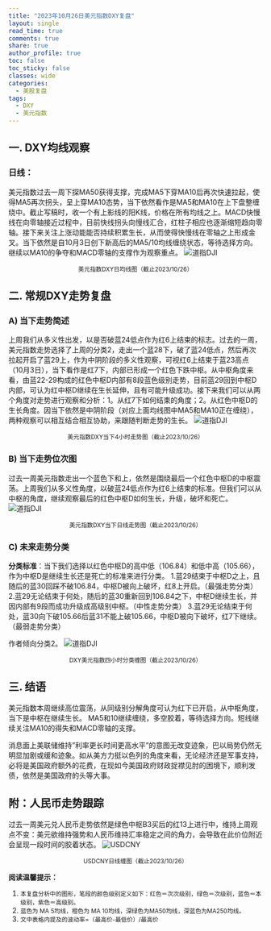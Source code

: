 ```yaml
---
title: "2023年10月26日美元指数DXY复盘"
layout: single
read_time: true
comments: true
share: true
author_profile: true
toc: false
toc_sticky: false
classes: wide
categories:
  - 美股复盘
tags:
  - DXY
  - 美元指数
---
```

## 一. DXY均线观察
### 日线：
美元指数过去一周下探MA50获得支撑，完成MA5下穿MA10后再次快速拉起，使得MA5再次拐头，呈上穿MA10态势，当下依然看作是MA5和MA10在上下盘整缠绕中。截止写稿时，收一个有上影线的阳K线，价格在所有均线之上。MACD快慢线在向零轴接近过程中，目前快线拐头向慢线汇合，红柱子相应也逐渐缩短趋向零轴。接下来关注上涨动能能否持续积累生长，从而使得快慢线在零轴之上形成金叉。当下依然是自10月3日创下新高后的MA5/10均线缠绕状态，等待选择方向。继续以MA10的争夺和MACD零轴的支撑作为观察重点。
 ![道指DJI](https://image.olim.cc/2023-10-26-DXY-day.png)
<small><center>美元指数DXY日均线图（截止2023/10/26）</center></small>
## 二. 常规DXY走势复盘
### A) 当下走势简述
上周我们从多义性出发，以是否破蓝24低点作为红6上结束的标志。过去的一周，美元指数走势选择了上周的分类2，走出一个蓝28下，破了蓝24低点，然后再次拉起开启了蓝29上，作为中阴阶段的多义性观察，可视红6上结束于蓝23高点（10月3日），当下看作是红7下，内部已形成一个红色下跌中枢。从中枢角度来看，由蓝22-29构成的红色中枢D内部有8段蓝色级别走势，目前蓝29回到中枢D内部，可认为红中枢D继续在生长延伸，且有可能升级成功。接下来我们可以从两个角度对走势进行观察和分析：1。从红7下如何结束的角度；2。从红色中枢D的生长角度。因当下依然是中阴阶段（对应上面均线图中MA5和MA10正在缠绕），两种观察可以相互结合相互协助，来跟随判断走势的生长。
 ![道指DJI](https://image.olim.cc/2023-10-26-DXY-hour.png)
<small><center>美元指数DXY当下4小时走势图（截止2023/10/26）</center></small>
### B) 当下走势位次图
过去一周美元指数走出一个蓝色下和上，依然是围绕最后一个红色中枢D的中枢震荡。上周我们从多义性角度，以破蓝24低点作为红6上结束的标准。但我们可以从中枢的角度，继续观察最后的红色中枢D如何生长，升级，破坏和死亡。
 ![道指DJI](https://image.olim.cc/2023-10-26-DXY-day-1.png)
<small><center>美元指数DXY当下日线走势图（截止2023/10/26）</center></small>
### C) 未来走势分类
**分类标准**：当下我们选择以红色中枢D的高中低（106.84）和低中高（105.66），作为中枢D是继续生长还是死亡的标准来进行分类。
1.蓝29结束于中枢D之上，且随后的蓝30回踩不破106.84，中枢D被向上破坏，红8上开启。（最强走势分类）
2.蓝29无论结束于何处，随后的蓝30重新回到106.84之下，中枢D继续生长，并因内部有9段而成功升级成高级别中枢。（中性走势分类）
3.蓝29无论结束于何处，蓝30向下破105.66后蓝31不能上破105.66，中枢D被向下破坏，红7下继续。（最弱走势分类）

作者倾向分类2。
 ![道指DJI](https://image.olim.cc/2023-10-26-DXY-hour-fl.png)
<small><center>DXY美元指数四小时分类缠图（截止2023/10/26）</center></small>
## 三. 结语
美元指数本周继续高位震荡，从同级别分解角度可认为红下已开启，从中枢角度，当下是中枢在继续生长。 MA5和10继续缠绕，多空胶着，等待选择方向。短线继续关注MA10的得失和MACD零轴的支撑。

消息面上美联储维持”利率更长时间更高水平”的意图无改变迹象，巴以局势仍然无明显加剧或缓和迹象。如从美方力挺以色列的角度来看，无论经济还是军事支持，必将是美国政府额外的花费，在现如今美国政府财政捉襟见肘的困境下，顺利发债，依然是美国政府的头等大事。

## 附：人民币走势跟踪
过去一周美元兑人民币走势依然是绿色中枢B3买后的红13上进行中，维持上周观点不变：美元欲维持强势和人民币维持汇率稳定之间的角力，会导致在此价位附近会呈现一段时间的胶着状态。
 ![USDCNY](https://image.olim.cc/2023-10-26-USDCNY-day.png)
<small><center>USDCNY日线缠图（截止2023/10/26）</center></small>

**阅读温馨提示：** 
1. <small>本复盘分析中的图形，笔段的颜色级别定义如下：红色＝次次级别，绿色＝次级别，蓝色＝本级别，紫色＝高级别。</small> 
2. <small>蓝色为 MA 5均线，橙色为 MA 10均线，深绿色为MA50均线，深蓝色为MA250均线。</small> 
3. <small>文中表格内提及的波动率=（最高价-最低价）/最高价 </small>

